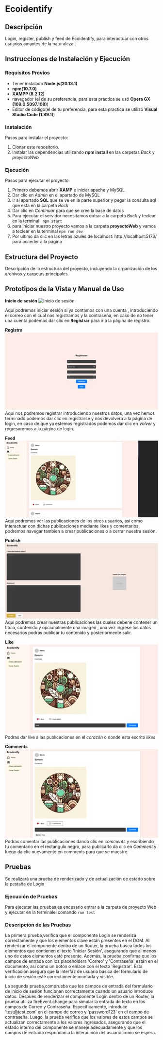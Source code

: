 # Ecoidentify

## Descripción

Login, register, publish y feed de Ecoidentify, para interactuar con otros usuarios amantes de la naturaleza .

## Instrucciones de Instalación y Ejecución

### Requisitos Previos

- Tener instalado **Node.js(20.13.1)**
- **npm(10.7.0)**
- **XAMPP (8.2.12)**
- navegador (el de su preferencia, para esta practica se usó **Opera GX (109.0.5097.108)**)
- Editor de código(el de tu preferencia, para esta practica se utilizó **Visual Studio Code (1.89.1)**)
  
### Instalación

Pasos para instalar el proyecto:

1. Clonar este repositorio.
2. Instalar las dependencias utilizando **npm install** en las carpetas *Back* y *proyectoWeb*
   

### Ejecución

Pasos para ejecutar el proyecto:

1. Primero debemos abrir **XAMP** e iniciar apache y MySQL
2. Dar clic en *Admin* en el apartado de MySQL
3. Ir al apartado **SQL** que se ve en la parte superior y pegar la consulta sql que esta en la carpeta *Back*
4. Dar clic en *Continuar* para que se cree la base de datos
5. Para ejecutar el servidor necesitamos entrar a la carpeta *Back* y teclear en la terminal ``` npm start```
6. para iniciar nuestro proyecto vamos a la carpeta **proyectoWeb** y vamos a teclear en la terminal ```npm run dev```
7. Por ultimo da clic en las letras azules de localhost: http://localhost:5173/ para acceder a la página 
## Estructura del Proyecto

Descripción de la estructura del proyecto, incluyendo la organización de los archivos y carpetas principales.

## Prototipos de la Vista y Manual de Uso


**Inicio de sesión**
![Inicio de sesión](./README/IniciarSesión.png)

Aquí podremos iniciar sesión si ya contamos con una cuenta , introduciendo el correo con el cual nos registramos y la contraseña, en caso de no tener una cuenta podemos dar clic en **Registrar** para ir a la página de registro.

**Registro**
![Register](./README/register.png)
Aquí nos podremos registrar introduciendo nuestros datos, una vez hemos terminado podemos dar clic en registrarse y nos devolvera a la página de login, en caso de que ya estemos registrados podemos dar clic en *Volver* y regresaremos a la página de login.

**Feed**
![Register](./README/Feed.png)
Aquí podremos ver las publicaciones de los otros usuarios, así como interactuar con dichas publicaciones mediante likes y comentarios, podremos navegar tambien a crear publicaciones o a cerrar nuestra sesión.

**Publish**
![Register](./README/Publish.png)
Aquí podremos crear nuestras publicaciones las cuales debene contener un titulo, contenido y opcionalmente una imagen , una vez ingrese los datos necesarios podras publicar tu contenido y posteriormente salir.

**Like**
![Like](./README/Like.png)
Podras dar like a las publicaciones en el *corazón* o donde esta escrito *likes*

**Comments**
![Comments](./README/comments.png)
Podras comentar las publicaciones dando clic en *comments* y escribiendo tu comentario en el rectangulo negro, para publicarlo da clic en *Comment* y luego da clic nuevamente en comments para que se muestre.


## Pruebas

Se realizará una prueba de renderizado y de actualización  de estado sobre la pestaña de Login 

### Ejecución de Pruebas

Para ejecutar las pruebas es encesario entrar a la carpeta de proyecto Web y ejecutar en la terminalel comando ```run test```

### Descripción de las Pruebas

La primera prueba,verifica que el componente Login se renderiza correctamente y que los elementos clave están presentes en el DOM. Al renderizar el componente dentro de un Router, la prueba busca todos los elementos que contienen el texto 'Iniciar Sesión', asegurando que al menos uno de estos elementos esté presente. Además, la prueba confirma que los campos de entrada con los placeholders 'Correo' y 'Contraseña' están en el documento, así como un botón o enlace con el texto 'Registrar'. Esta verificación asegura que la interfaz de usuario básica del formulario de inicio de sesión esté correctamente montada y visible.

La segunda prueba,comprueba que los campos de entrada del formulario de inicio de sesión funcionan correctamente cuando un usuario introduce datos. Después de renderizar el componente Login dentro de un Router, la prueba utiliza fireEvent.change para simular la entrada de texto en los campos de Correo y Contraseña. Específicamente, introduce 'test@test.com' en el campo de correo y 'password123' en el campo de contraseña. Luego, la prueba verifica que los valores de estos campos se actualizan correctamente a los valores ingresados, asegurando que el estado interno del componente se maneje adecuadamente y que los campos de entrada respondan a la interacción del usuario como se espera.

